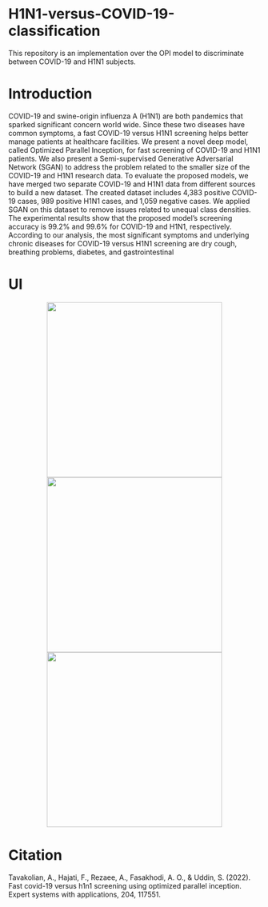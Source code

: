 # H1N1-versus-COVID-19-classification
This repository is an implementation over the OPI model to discriminate between COVID-19 and H1N1 subjects.
# Introduction 
 COVID-19 and swine-origin influenza A (H1N1) are both pandemics that sparked significant concern world
wide. Since these two diseases have common symptoms, a fast COVID-19 versus H1N1 screening helps better
 manage patients at healthcare facilities. We present a novel deep model, called Optimized Parallel Inception,
 for fast screening of COVID-19 and H1N1 patients. We also present a Semi-supervised Generative Adversarial
 Network (SGAN) to address the problem related to the smaller size of the COVID-19 and H1N1 research data.
 To evaluate the proposed models, we have merged two separate COVID-19 and H1N1 data from different
 sources to build a new dataset. The created dataset includes 4,383 positive COVID-19 cases, 989 positive
 H1N1 cases, and 1,059 negative cases. We applied SGAN on this dataset to remove issues related to unequal
 class densities. The experimental results show that the proposed model’s screening accuracy is 99.2% and
 99.6% for COVID-19 and H1N1, respectively. According to our analysis, the most significant symptoms and
 underlying chronic diseases for COVID-19 versus H1N1 screening are dry cough, breathing problems, diabetes,
 and gastrointestinal

# UI
<p align="center">
  <img src="https://github.com/user-attachments/assets/ecc25ab7-2ed8-464e-a009-d2a8449370b4" width="350">
  <img src="https://github.com/user-attachments/assets/cb6f05fd-ab9f-4682-88e9-e5a2ebeda7d3" width="350">
  <img src="https://github.com/user-attachments/assets/9b93a60d-6941-48f6-a435-680d1de0589a" width="350">
</p>

# Citation 
Tavakolian, A., Hajati, F., Rezaee, A., Fasakhodi, A. O., & Uddin, S. (2022). Fast covid-19 versus h1n1 screening using optimized parallel inception. Expert systems with applications, 204, 117551.
